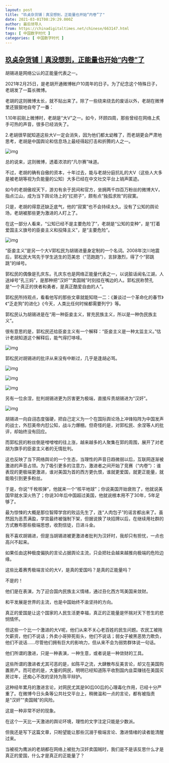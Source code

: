 ```yaml
---
layout: post
title: "玖奌杂货铺｜真没想到，正能量也开始“内卷”了"
date: 2021-03-01T08:29:29.000Z
author: 最后领导人
from: https://chinadigitaltimes.net/chinese/663147.html
tags: [ 中国数字时代 ]
categories: [ 中国数字时代 ]
---
```

<!--1614587369000-->
[玖奌杂货铺｜真没想到，正能量也开始“内卷”了](https://chinadigitaltimes.net/chinese/663147.html)
------

<div>
<p>胡锡进是网络公认的正能量代表之一。</p><p>2021年2月25日，是老胡开通微博帐户10周年的日子。为了纪念这个特殊日子，老胡发了一篇长微博。</p><p>老胡的这则微博太长，就不贴出来了。除了一些绕来绕去的废话以外，老胡在微博里还狠狠地自夸了一番：</p><p>1.10年前刚上微博时，老胡是“大V”之一。如今，环顾四周，那些曾经在网络上炙手可热的声音，很多已经消失了。</p><p>2.老胡很早就知道这些大V一定会消失，因为他们都太幼稚了，而老胡更会严肃地思考，老胡是中国舆论和信息场上最经得起打击和折腾的人之一。</p><p><img src="https://chinadigitaltimes.net/chinese/files/2021/03/post-663147-603ca56128293.png" alt="img" /></p><p>总的说来，这则微博，透着浓浓的“凡尔赛”味道。</p><p>不过，老胡的确有自傲的资本，十年过去，能与老胡分庭抗礼的大V（这些人大多是被老胡等视为负能量的公知）大多已经在中文社交平台上销声匿迹。</p><p>如今的老胡傲视天下，游刃有余于民间和官方，坐拥两千四百万粉丝的微博大V，指点江山，成为当下舆论场上的“扛把子”，颇有点“独孤求败”的寂寞。</p><p>只是，老胡的得意还缺乏底气，他的“寂寞”也不会持续太久。没有了公知的舆论场，老胡被那些更为激进的人盯上了。</p><p>在这一部分人看来，“公知已经不是主要危险了”，老胡是“公知的变种”，是“打着爱国主义旗号的臣妾主义和投降主义”，是“主要危险”。</p><p><img src="https://chinadigitaltimes.net/chinese/files/2021/03/post-663147-603ca5643cae6.png" alt="img" /></p><p>“臣妾主义”是另一个大V郭松民为胡锡进量身定制的一个名词。2008年汶川地震后，郭松民大骂先于学生逃生的范美忠（“范跑跑”），言辞激烈，得了个“郭跳跳”的绰号。</p><p>郭松民的偶像是孔庆东。孔庆东也是网络正能量代表之一，以说脏话闻名江湖，人送绰号“孔三妈”，是那种把“汉奸”“卖国贼”时刻挂在嘴边的人。郭松民称赞孔是“一个真正的侠者和勇者，是真正酷爱自由的人”。</p><p>郭松民所持观点，看看他写的那些文章就能知晓一二：《兼谈过一个革命化的春节》《“乏走狗”的进化》《今天，人类比任何时候都需要列宁》等。</p><p>郭松民认为胡锡进是在“用一种臣妾主义，冒充民族主义，所以是一种伪民族主义”。</p><p>很有意思的是，郭松民还给臣妾主义有一个解释：“臣妾主义是一种太监主义。”估计老胡知道这个解释后，能气得打哆嗦。</p><p><img src="https://chinadigitaltimes.net/chinese/files/2021/03/post-663147-603ca565c2bb9.png" alt="img" /></p><p>郭松民对胡锡进的批评从来没有中断过，几乎是逢胡必骂。</p><p><img src="https://chinadigitaltimes.net/chinese/files/2021/03/post-663147-603ca5675537a.png" alt="img" /></p><p><img src="https://chinadigitaltimes.net/chinese/files/2021/03/post-663147-603ca568dafc8.png" alt="img" /></p><p><img src="https://chinadigitaltimes.net/chinese/files/2021/03/post-663147-603ca56a6b6eb.png" alt="img" /></p><p>另有一位余涅，批判胡锡进更为厉害更为极端，直接斥责胡锡进为“汉奸”。</p><p><img src="https://chinadigitaltimes.net/chinese/files/2021/03/post-663147-603ca56beefd6.png" alt="img" /></p><p>胡锡进一向自诩态度强硬，把自己定义为一个在国际舆论场上冲锋陷阵为中国发声的战士，外怼美帝内怼公知，战斗力爆棚。但奇怪的是，对郭松民、余涅等人的批评，却始终没有回应。</p><p>而郭松民的粉丝倒是噌噌噌的往上涨，越来越多的人聚集在郭的周围，展开了对老胡为旗手的臣妾主义者的无情批判。</p><p>这也反映了当下网络舆论的一个生态，当理性的声音日趋微弱以后，互联网逐渐被激进的声音占领。为了吸引更多的注意力，激进者之间开始了竞赛（“内卷”）：谁表现的更极端更激进，谁对美国为首的西方更仇恨，谁就更爱国，就更正能量，就能吸引到更多粉丝。</p><p>于是，你说“千枚核弹”，他就来一个“核平地球”；你说美国开始衰败了，他就说美国早就水深火热了；你说30年后中国超过美国，他就说根本用不了30年，5年足够了。</p><p>最为惊悚的大概是那位智障学宫的败运先生了，连“人肉包子”的谣言都出来了。虽然因为恶贯满盈，学宫最终被强制下架，但据说换了块招牌以后，在继续用社群的方式散布那些极端思想，收割信徒，日进斗金。</p><p>我不喜欢胡锡进，但是当胡锡进被更激进者批判为汉奸时，我却只有担忧，一点也高兴不起来。</p><p>如果任由这种极度偏执的言论占据舆论主流，只会把社会越来越推向极端的危险边缘。</p><p>这些比着赛秀极端言论的大V，是真的爱国吗？是真的正能量吗？</p><p>不是的！</p><p>他们是在表演，为了迎合国内民族主义情绪，通过丑化西方骂美国来敛财。</p><p>和平发展是世界的主流，也是中国始终不渝坚持的方向。</p><p>真正的爱国是让这个国家的人民生活更幸福，真正的正能量是怀揣对天下苍生的悲悯情怀。</p><p>但这些一个比一个激进的大V呢，他们从来不关心老百姓的民生问题。农民工被拖欠薪资，他们不说话；外卖小哥猝死街头，他们不说话；弱女子被黑恶势力欺负，他们不说话……尽管他们拥有巨大的影响力，但从来不会为弱势群体说一句话。</p><p>他们所谓的激进，只是一种表演，一种生意，或者说是一种敛财的工具。</p><p>这些所谓的激进者尤其可恶的是，如陈平之流，大肆散布反美言论，却又在美国购置房产。而可悲的是，大量的网民，明明已经知道陈平收割国内韭菜赚钱在美国买房过年，还痴心不改的坚持为陈平辩护。</p><p>这种经年累月的激进言论，对网民尤其是90后00后的心理毒化作用，已经十分严重了。在微博今日头条等公共社交平台上，稍微温和一点的言论，都有被指责是“汉奸”“卖国贼”的风险。</p><p>这是一种非常不好的现象。</p><p>在这个一天比一天激进的舆论环境，理性的文字注定只能是少数派。</p><p>但我还是写下这篇文章，只盼望能让那些沉溺于极端言论、激进情绪的读者能清醒过来。</p><p>当被视为鹰派的老胡都在网络上被批为汉奸卖国贼时，我们是不是该反思什么才是真正的爱国，什么才是真正的正能量了？</p>
</div>
